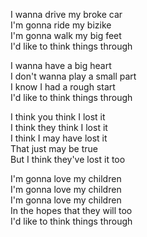 I wanna drive my broke car  
I'm gonna ride my bizike  
I'm gonna walk my big feet  
I'd like to think things through

I wanna have a big heart  
I don't wanna play a small part  
I know I had a rough start  
I'd like to think things through

I think you think I lost it  
I think they think I lost it  
I think I may have lost it  
That just may be true  
But I think they've lost it too

I'm gonna love my children  
I'm gonna love my children  
I'm gonna love my children  
In the hopes that they will too  
I'd like to think things through